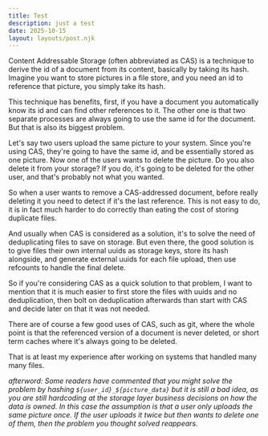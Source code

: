 ```yaml
---
title: Test
description: just a test
date: 2025-10-15
layout: layouts/post.njk
---
```


Content Addressable Storage (often abbreviated as CAS) is a technique to
derive the id of a document from its content, basically by taking its hash.
Imagine you want to store pictures in a file store, and you need an id to reference
that picture, you simply take its hash.

This technique has benefits, first, if you have a document you automatically
know its id and can find other references to it. The other one is that two separate
processes are always going to use the same id for the document. But that is also its
biggest problem.

Let's say two users upload the same picture to your system. Since you're using CAS,
they're going to have the same id, and be essentially stored as one picture. Now
one of the users wants to delete the picture. Do you also delete it from your storage?
If you do, it's going to be deleted for the other user, and that's probably not what
you wanted.

So when a user wants to remove a CAS-addressed document, before really deleting it you
need to detect if it's the last reference. This is not easy to do, it is in fact much
harder to do correctly than eating the cost of storing duplicate files.

And usually when CAS is considered as a solution, it's to solve the need of deduplicating
files to save on storage. But even there, the good solution is to give files their own
internal uuids as storage keys, store its hash alongside, and generate external uuids for each file upload,
then use refcounts to handle the final delete.

So if you're considering CAS as a quick solution to that problem, I want to mention that
it is much easier to first store the files with uuids and no deduplication, then bolt on
deduplication afterwards than start with CAS and decide later on that it
was not needed.

There are of course a few good uses of CAS, such as git, where the whole point is that the
referenced version of a document is never deleted, or short term caches where it's always going to be
deleted.

That is at least my experience after working on systems that handled many many files.

_afterword: Some readers have commented that you might solve the problem by hashing `${user_id}_${picture_data}`
but it is still a bad idea, as you are still hardcoding at the storage layer business decisions on how
the data is owned. In this case the assumption is that a user only uploads the same picture once. If the user uploads
it twice but then wants to delete one of them, then the problem you thought solved reappears._
